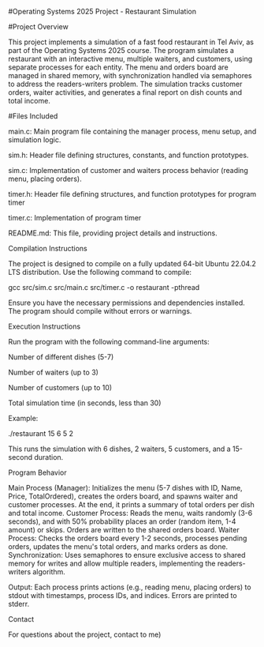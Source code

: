 #Operating Systems 2025 Project - Restaurant Simulation


#Project Overview

This project implements a simulation of a fast food restaurant in Tel Aviv, as part of the Operating Systems 2025 course. The program simulates a restaurant with an interactive menu, multiple waiters, and customers, using separate processes for each entity. The menu and orders board are managed in shared memory, with synchronization handled via semaphores to address the readers-writers problem. The simulation tracks customer orders, waiter activities, and generates a final report on dish counts and total income.

#Files Included

main.c: Main program file containing the manager process, menu setup, and simulation logic.

sim.h: Header file defining structures, constants, and function prototypes.

sim.c: Implementation of customer and waiters process behavior (reading menu, placing orders).

timer.h: Header file defining structures, and function prototypes for program timer

timer.c: Implementation of program timer


README.md: This file, providing project details and instructions.

Compilation Instructions

The project is designed to compile on a fully updated 64-bit Ubuntu 22.04.2 LTS distribution. Use the following command to compile:

gcc src/sim.c src/main.c src/timer.c -o restaurant -pthread

Ensure you have the necessary permissions and dependencies installed. The program should compile without errors or warnings.

Execution Instructions

Run the program with the following command-line arguments:

Number of different dishes (5-7)

Number of waiters (up to 3)

Number of customers (up to 10)

Total simulation time (in seconds, less than 30)

Example:

./restaurant 15 6 5 2

This runs the simulation with 6 dishes, 2 waiters, 5 customers, and a 15-second duration.

Program Behavior

Main Process (Manager): Initializes the menu (5-7 dishes with ID, Name, Price, TotalOrdered), creates the orders board, and spawns waiter and customer processes. At the end, it prints a summary of total orders per dish and total income.
Customer Process: Reads the menu, waits randomly (3-6 seconds), and with 50% probability places an order (random item, 1-4 amount) or skips. Orders are written to the shared orders board.
Waiter Process: Checks the orders board every 1-2 seconds, processes pending orders, updates the menu's total orders, and marks orders as done.
Synchronization: Uses semaphores to ensure exclusive access to shared memory for writes and allow multiple readers, implementing the readers-writers algorithm.

Output: Each process prints actions (e.g., reading menu, placing orders) to stdout with timestamps, process IDs, and indices. Errors are printed to stderr.

Contact

For questions about the project, contact to me)

